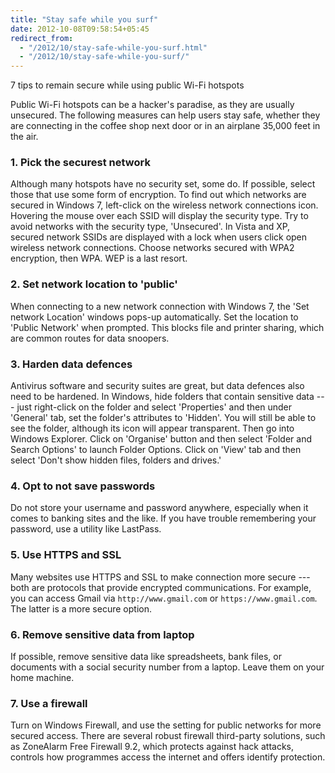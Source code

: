 ```yaml
---
title: "Stay safe while you surf"
date: 2012-10-08T09:58:54+05:45
redirect_from:
  - "/2012/10/stay-safe-while-you-surf.html"
  - "/2012/10/stay-safe-while-you-surf/"
---
```


<p class="lead">7 tips to remain secure while using public Wi-Fi hotspots</p>

Public Wi-Fi hotspots can be a hacker's paradise, as they are usually unsecured. The following measures can help users stay safe, whether they are connecting in the coffee shop next door or in an airplane 35,000 feet in the air.

### 1. Pick the securest network

Although many hotspots have no security set, some do. If possible, select those that use some form of encryption. To find out which networks are secured in Windows 7, left-click on the wireless network connections icon. Hovering the mouse over each SSID will display the security type. Try to avoid networks with the security type, 'Unsecured'. In Vista and XP, secured network SSIDs are displayed with a lock when users click open wireless network connections. Choose networks secured with WPA2 encryption, then WPA. WEP is a last resort.

### 2. Set network location to 'public'

When connecting to a new network connection with Windows 7, the 'Set network Location' windows pops-up automatically. Set the location to 'Public Network' when prompted. This blocks file and printer sharing, which are common routes for data snoopers.

### 3. Harden data defences

Antivirus software and security suites are great, but data defences also need to be hardened. In Windows, hide folders that contain sensitive data --- just right-click on the folder and select 'Properties' and then under 'General' tab, set the folder's attributes to 'Hidden'. You will still be able to see the folder, although its icon will appear transparent. Then go into Windows Explorer. Click on 'Organise' button and then select 'Folder and Search Options' to launch Folder Options. Click on 'View' tab and then select 'Don't show hidden files, folders and drives.'

### 4. Opt to not save passwords

Do not store your username and password anywhere, especially when it comes to banking sites and the like. If you have trouble remembering your password, use a utility like LastPass.

### 5. Use HTTPS and SSL

Many websites use HTTPS and SSL to make connection more secure --- both are protocols that provide encrypted communications. For example, you can access Gmail via `http://www.gmail.com` or `https://www.gmail.com`. The latter is a more secure option.

### 6. Remove sensitive data from laptop

If possible, remove sensitive data like spreadsheets, bank files, or documents with a social security number from a laptop. Leave them on your home machine.

### 7. Use a firewall

Turn on Windows Firewall, and use the setting for public networks for more secured access. There are several robust firewall third-party solutions, such as ZoneAlarm Free Firewall 9.2, which protects against hack attacks, controls how programmes access the internet and offers identify protection.
